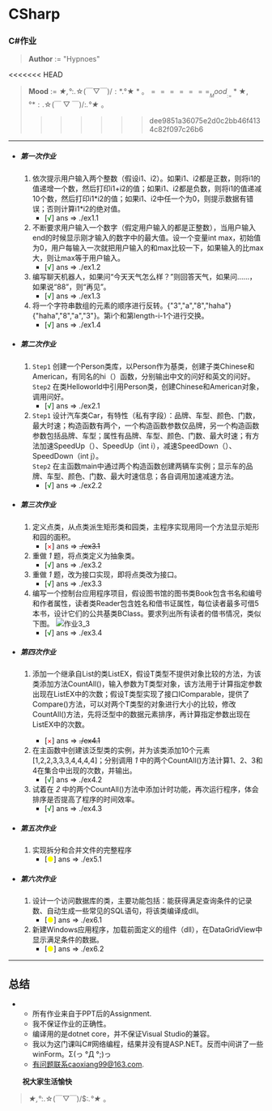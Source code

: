 # CSharp

### C#作业

>  __Author__ := "Hypnoes"

<<<<<<< HEAD
>  __Mood__ := *★,°*:.☆(￣▽￣)/$:*.°★* 。
=======
>  __Mood__ := *★,°*:.☆(￣▽￣)/$:*.°★* 。
>>>>>>> dee9851a36075e2d0c2bb46f4134c82f097c26b6

* * *

* ##### 第一次作业
    1. 依次提示用户输入两个整数（假设i1、i2）。如果i1、i2都是正数，则将i1的值递增一个数，然后打印i1+i2的值；如果i1、i2都是负数，则将i1的值递减10个数，然后打印i1\*i2的值；如果i1、i2中任一个为0，则提示数据有错误；否则计算i1\*i2的绝对值。
        * [<span style="color: green">√</span>] ans => ./ex1.1
    1. 不断要求用户输入一个数字（假定用户输入的都是正整数），当用户输入end的时候显示刚才输入的数字中的最大值。设一个变量int max，初始值为0，用户每输入一次就把用户输入的和max比较一下，如果输入的比max大，则让max等于用户输入。
        * [<span style="color: green">√</span>] ans => ./ex1.2 
    1. 编写聊天机器人，如果问“今天天气怎么样？”则回答天气，如果问……，如果说“88”，则“再见”。
        * [<span style="color: green">√</span>] ans => ./ex1.3 
    1. 将一个字符串数组的元素的顺序进行反转。{"3","a","8","haha"}{"haha","8","a","3"}。第i个和第length-i-1个进行交换。
        * [<span style="color: green">√</span>] ans => ./ex1.4

* ##### 第二次作业
    1. `Step1` 创建一个Person类库，以Person作为基类，创建子类Chinese和American，有同名的hi（）函数，分别输出中文的问好和英文的问好。<br />
	`Step2` 在类Helloworld中引用Person类，创建Chinese和American对象，调用问好。
        * [<span style="color: green">√</span>] ans => ./ex2.1
    1. `Step1` 设计汽车类Car，有特性（私有字段）：品牌、车型、颜色、门数，最大时速；构造函数有两个，一个构造函数参数仅品牌，另一个构造函数参数包括品牌、车型；属性有品牌、车型、颜色、门数、最大时速；有方法加速SpeedUp（）、SpeedUp（int i），减速SpeedDown（）、SpeedDown（int j）。<br />
	`Step2` 在主函数main中通过两个构造函数创建两辆车实例；显示车的品牌、车型、颜色、门数、最大时速信息；各自调用加速减速方法。
        * [<span style="color: green">√</span>] ans => ./ex2.2

* ##### 第三次作业
    1. 定义点类，从点类派生矩形类和园类，主程序实现用同一个方法显示矩形和园的面积。
        * [<span style="color: red">×</span>] ans => ~~./ex3.1~~
    1. 重做 _1_ 题，将点类定义为抽象类。
        * [<span style="color: green">√</span>] ans => ./ex3.2
    1. 重做 _1_ 题，改为接口实现，即将点类改为接口。
        * [<span style="color: green">√</span>] ans => ./ex3.3
    1. 编写一个控制台应用程序项目，假设图书馆的图书类Book包含书名和编号和作者属性，读者类Reader包含姓名和借书证属性，每位读者最多可借5本书，设计它们的公共基类BClass。要求列出所有读者的借书情况，类似下图。
        ![作业3_3](http://23.105.194.199/res/zuoye3_3.jpg)
        * [<span style="color: green">√</span>] ans => ./ex3.4

* ##### 第四次作业
    1. 添加一个继承自List<T>的类ListEX<T>，假设T类型不提供对象比较的方法，为该类添加方法CountAll()，输入参数为T类型对象，该方法用于计算指定参数出现在ListEX<T>中的次数；假设T类型实现了接口IComparable，提供了Compare()方法，可以对两个T类型的对象进行大小的比较，修改CountAll()方法，先将泛型中的数据元素排序，再计算指定参数出现在ListEX<T>中的次数。
        * [<span style="color: red">×</span>] ans => ~~./ex4.1~~
    1. 在主函数中创建该泛型类的实例，并为该类添加10个元素[1,2,2,3,3,3,4,4,4,4]；分别调用 _1_ 中的两个CountAll()方法计算1、2、3和4在集合中出现的次数，并输出。
        * [<span style="color: green">√</span>] ans => ./ex4.2
    1. 试着在 _2_ 中的两个CountAll()方法中添加计时功能，再次运行程序，体会排序是否提高了程序的时间效率。
        * [<span style="color: green">√</span>] ans => ./ex4.3

* ##### 第五次作业
    1. 实现拆分和合并文件的完整程序
        * [<span style="color: yellow">●</span>] ans => ./ex5.1

* ##### 第六次作业
    1. 设计一个访问数据库的类，主要功能包括：能获得满足查询条件的记录数、自动生成一些常见的SQL语句，将该类编译成dll。
        * [<span style="color: yellow">●</span>] ans => ./ex6.1
    1. 新建Windows应用程序，加载前面定义的组件（dll），在DataGridView中显示满足条件的数据。
        * [<span style="color: yellow">●</span>] ans => ./ex6.2

 * * *

## 总结
*
    * 所有作业来自于PPT后的Assignment.
    * 我不保证作业的正确性。
    * 编译用的是dotnet core，并不保证Visual Studio的兼容。
    * 我以为这门课叫C#网络编程，结果并没有提ASP.NET。反而中间讲了一些winForm。Σ(っ °Д °;)っ
    * 有问题联系caoxiang99@163.com.

        __祝大家生活愉快__
 >*★,°*:.☆(￣▽￣)/$:*.°★* 。
